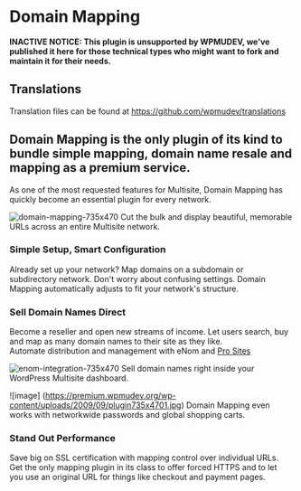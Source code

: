 # Domain Mapping

**INACTIVE NOTICE: This plugin is unsupported by WPMUDEV, we've published it here for those technical types who might want to fork and maintain it for their needs.**

## Translations

Translation files can be found at https://github.com/wpmudev/translations

## Domain Mapping is the only plugin of its kind to bundle simple mapping, domain name resale and mapping as a premium service.

As one of the most requested features for Multisite, Domain Mapping has quickly become an essential plugin for every network.

![domain-mapping-735x470](https://premium.wpmudev.org/wp-content/uploads/2009/09/domain-mapping-735x470.jpg) Cut the bulk and display beautiful, memorable URLs across an entire Multisite network.


### Simple Setup, Smart Configuration

Already set up your network? Map domains on a subdomain or subdirectory network. Don't worry about confusing settings. Domain Mapping automatically adjusts to fit your network's structure.

### Sell Domain Names Direct

Become a reseller and open new streams of income. Let users search, buy and map as many domain names to their site as they like. Automate distribution and management with eNom and [Pro Sites](https://premium.wpmudev.org/project/pro-sites/)

![enom-integration-735x470](https://premium.wpmudev.org/wp-content/uploads/2009/09/enom-integration-735x470.jpg) 
Sell domain names right inside your WordPress Multisite dashboard.

![image]
(https://premium.wpmudev.org/wp-content/uploads/2009/09/plugin735x4701.jpg)
Domain Mapping even works with networkwide passwords and global shopping carts.

### Stand Out Performance

Save big on SSL certification with mapping control over individual URLs. Get the only mapping plugin in its class to offer forced HTTPS and to let you use an original URL for things like checkout and payment pages.

